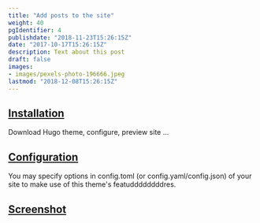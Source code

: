 ```yaml
---
title: "Add posts to the site"
weight: 40
pgIdentifier: 4
publishdate: "2018-11-23T15:26:15Z"
date: "2017-10-17T15:26:15Z"
description: Text about this post
draft: false
images:
- images/pexels-photo-196666.jpeg
lastmod: "2018-12-08T15:26:15Z"
---
```


## [Installation](./installation)

Download Hugo theme, configure, preview site ...

## [Configuration](./configuration)

You may specify options in config.toml (or config.yaml/config.json) of your site to make use of this theme's featuddddddddres.

## [Screenshot](./screenshot)

